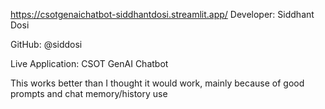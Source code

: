 https://csotgenaichatbot-siddhantdosi.streamlit.app/
Developer: Siddhant Dosi

GitHub: @siddosi

Live Application: CSOT GenAI Chatbot

This works better than I thought it would work, mainly because of good prompts and chat memory/history use 
